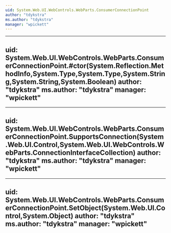 ```yaml
---
uid: System.Web.UI.WebControls.WebParts.ConsumerConnectionPoint
author: "tdykstra"
ms.author: "tdykstra"
manager: "wpickett"
---
```


---
uid: System.Web.UI.WebControls.WebParts.ConsumerConnectionPoint.#ctor(System.Reflection.MethodInfo,System.Type,System.Type,System.String,System.String,System.Boolean)
author: "tdykstra"
ms.author: "tdykstra"
manager: "wpickett"
---

---
uid: System.Web.UI.WebControls.WebParts.ConsumerConnectionPoint.SupportsConnection(System.Web.UI.Control,System.Web.UI.WebControls.WebParts.ConnectionInterfaceCollection)
author: "tdykstra"
ms.author: "tdykstra"
manager: "wpickett"
---

---
uid: System.Web.UI.WebControls.WebParts.ConsumerConnectionPoint.SetObject(System.Web.UI.Control,System.Object)
author: "tdykstra"
ms.author: "tdykstra"
manager: "wpickett"
---
